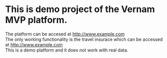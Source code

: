 # This is demo project of the Vernam MVP platform.
The platform can be accesed at  <http://www.example.com>  
The only working functionality is the travel insurace which can be accessed at <http://www.example.com>  
This is a demo platform and it does not work with real data.
